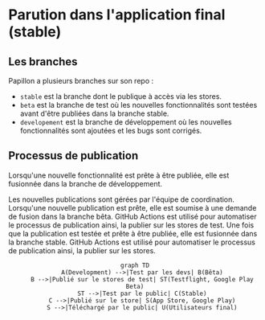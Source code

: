 # Parution dans l'application final (stable)

## Les branches

Papillon a plusieurs branches sur son repo :

- `stable` est la branche dont le publique à accès via les stores. 
- `beta` est la branche de test où les nouvelles fonctionnalités sont testées avant d'être publiées dans la branche stable.
- `developement` est la branche de développement où les nouvelles fonctionnalités sont ajoutées et les bugs sont corrigés.

## Processus de publication

Lorsqu'une nouvelle fonctionnalité est prête à être publiée, elle est fusionnée dans la branche de développement.

Les nouvelles publications sont gérées par l'équipe de coordination. Lorsqu'une nouvelle publication est prête, elle est soumise à une demande de fusion dans la branche bêta. GitHub Actions est utilisé pour automatiser le processus de publication ainsi, la publier sur les stores de test. Une fois que la publication est testée et prête à être publiée, elle est fusionnée dans la branche stable. GitHub Actions est utilisé pour automatiser le processus de publication ainsi, la publier sur les stores.

<center>

``` mermaid
graph TD
    A(Development) -->|Test par les devs| B(Bêta)
    B -->|Publié sur le stores de test| ST(Testflight, Google Play Beta)
    ST -->|Test par le public| C(Stable)
    C -->|Publié sur le store| S(App Store, Google Play)
    S -->|Téléchargé par le public| U(Utilisateurs final)
```

</center>

